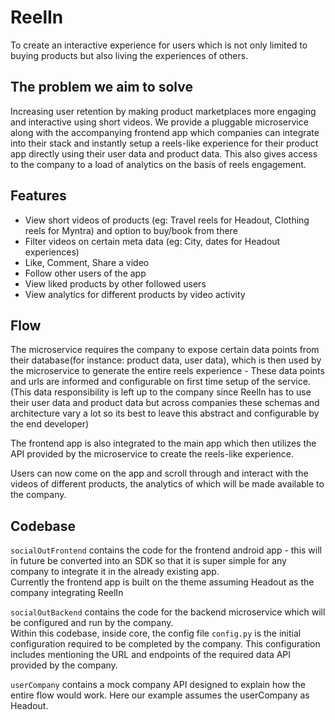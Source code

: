 # ReelIn

To create an interactive experience for users which is not only limited to buying products but also living the experiences of others.

## The problem we aim to solve

Increasing user retention by making product marketplaces more engaging and interactive using short videos.
We provide a pluggable microservice along with the accompanying frontend app which companies can integrate into their stack and instantly setup a reels-like experience for their product app directly using their user data and product data. This also gives access to the company to a load of analytics on the basis of reels engagement.

## Features

- View short videos of products (eg: Travel reels for Headout, Clothing reels for Myntra) and option to buy/book from there
- Filter videos on certain meta data (eg: City, dates for Headout experiences)
- Like, Comment, Share a video
- Follow other users of the app
- View liked products by other followed users
- View analytics for different products by video activity

## Flow

The microservice requires the company to expose certain data points from their database(for instance: product data, user data), which is then used by the microservice to generate the entire reels experience - These data points and urls are informed and configurable on first time setup of the service. (This data responsibility is left up to the company since ReelIn has to use their user data and product data but across companies these schemas and architecture vary a lot so its best to leave this abstract and configurable by the end developer)    

The frontend app is also integrated to the main app which then utilizes the API provided by the microservice to create the reels-like experience.

Users can now come on the app and scroll through and interact with the videos of different products, the analytics of which will be made available to the company.

## Codebase

`socialOutFrontend` contains the code for the frontend android app - this will in future be converted into an SDK so that it is super simple for any company to integrate it in the already existing app.    
Currently the frontend app is built on the theme assuming Headout as the company integrating ReelIn

`socialOutBackend` contains the code for the backend microservice which will be configured and run by the company.    
Within this codebase, inside core, the config file `config.py` is the initial configuration required to be completed by the company. This configuration includes mentioning the URL and endpoints of the required data API provided by the company.

`userCompany` contains a mock company API designed to explain how the entire flow would work. Here our example assumes the userCompany as Headout.
